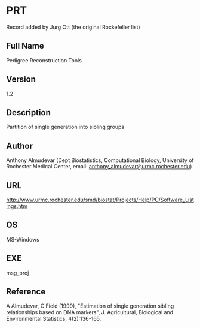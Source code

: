 # PRT
Record added by Jurg Ott (the original Rockefeller list)

## Full Name
Pedigree Reconstruction Tools

## Version
1.2

## Description
Partition of single generation into sibling groups

## Author
Anthony Almudevar (Dept Biostatistics, Computational Biology, University of Rochester Medical Center, email: anthony_almudevar@urmc.rochester.edu)

## URL
http://www.urmc.rochester.edu/smd/biostat/Projects/Help/PC/Software_Listings.htm

## OS
MS-Windows

## EXE
msg_proj

## Reference
A Almudevar, C Field (1999), "Estimation of single generation sibling relationships based on DNA markers", J. Agricultural, Biological and Environmental Statistics, 4(2):136-165.